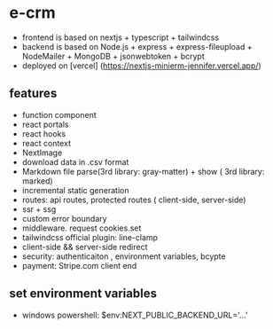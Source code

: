 # e-crm

- frontend is based on nextjs + typescript + tailwindcss
- backend is based on Node.js + express + express-fileupload + NodeMailer + MongoDB + jsonwebtoken + bcrypt
- deployed on [vercel] (https://nextjs-minierm-jennifer.vercel.app/)

## features

- function component
- react portals
- react hooks
- react context
- NextImage
- download data in .csv format
- Markdown file parse(3rd library: gray-matter) + show ( 3rd library: marked)
- incremental static generation
- routes: api routes, protected routes ( client-side, server-side)
- ssr + ssg
- custom error boundary
- middleware. request cookies.set
- tailwindcss official plugin: line-clamp
- client-side && server-side redirect
- security: authenticaiton , environment variables, bcypte
- payment: Stripe.com client end

## set environment variables

- windows powershell: $env:NEXT_PUBLIC_BACKEND_URL='...'
